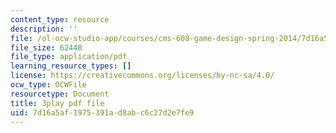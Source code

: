 ```yaml
---
content_type: resource
description: ''
file: /ol-ocw-studio-app/courses/cms-608-game-design-spring-2014/7d16a5af1975391ad8abc6c27d2e7fe9_1506650.pdf
file_size: 62448
file_type: application/pdf
learning_resource_types: []
license: https://creativecommons.org/licenses/by-nc-sa/4.0/
ocw_type: OCWFile
resourcetype: Document
title: 3play pdf file
uid: 7d16a5af-1975-391a-d8ab-c6c27d2e7fe9
---
```

